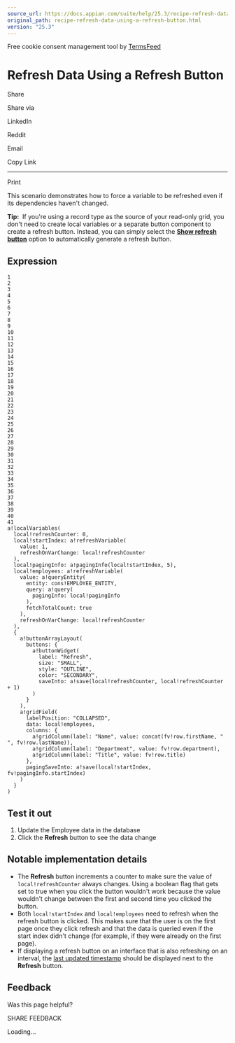 ```yaml
---
source_url: https://docs.appian.com/suite/help/25.3/recipe-refresh-data-using-a-refresh-button.html
original_path: recipe-refresh-data-using-a-refresh-button.html
version: "25.3"
---
```


Free cookie consent management tool by [TermsFeed](https://www.termsfeed.com/)

# Refresh Data Using a Refresh Button

Share

Share via

LinkedIn

Reddit

Email

Copy Link

* * *

Print

This scenario demonstrates how to force a variable to be refreshed even if its dependencies haven't changed.

**Tip:**  If you're using a record type as the source of your read-only grid, you don't need to create local variables or a separate button component to create a refresh button. Instead, you can simply select the [**Show refresh button**](read-only-grid-configuration.html#refresh) option to automatically generate a refresh button.

## Expression

```
1
2
3
4
5
6
7
8
9
10
11
12
13
14
15
16
17
18
19
20
21
22
23
24
25
26
27
28
29
30
31
32
33
34
35
36
37
38
39
40
41
a!localVariables(
  local!refreshCounter: 0,
  local!startIndex: a!refreshVariable(
    value: 1,
    refreshOnVarChange: local!refreshCounter
  ),
  local!pagingInfo: a!pagingInfo(local!startIndex, 5),
  local!employees: a!refreshVariable(
    value: a!queryEntity(
      entity: cons!EMPLOYEE_ENTITY,
      query: a!query(
        pagingInfo: local!pagingInfo
      ),
      fetchTotalCount: true
    ),
    refreshOnVarChange: local!refreshCounter
  ),
  {
    a!buttonArrayLayout(
      buttons: {
        a!buttonWidget(
          label: "Refresh",
          size: "SMALL",
          style: "OUTLINE",
          color: "SECONDARY",
          saveInto: a!save(local!refreshCounter, local!refreshCounter + 1)
        )
      }
    ),
    a!gridField(
      labelPosition: "COLLAPSED",
      data: local!employees,
      columns: {
        a!gridColumn(label: "Name", value: concat(fv!row.firstName, " ", fv!row.lastName)),
        a!gridColumn(label: "Department", value: fv!row.department),
        a!gridColumn(label: "Title", value: fv!row.title)
      },
      pagingSaveInto: a!save(local!startIndex, fv!pagingInfo.startIndex)
    )
  }
)
```

## Test it out

1.  Update the Employee data in the database
2.  Click the **Refresh** button to see the data change

## Notable implementation details

-   The **Refresh** button increments a counter to make sure the value of `local!refreshCounter` always changes. Using a boolean flag that gets set to true when you click the button wouldn't work because the value wouldn't change between the first and second time you clicked the button.
-   Both `local!startIndex` and `local!employees` need to refresh when the refresh button is clicked. This makes sure that the user is on the first page once they click refresh and that the data is queried even if the start index didn't change (for example, if they were already on the first page).
-   If displaying a refresh button on an interface that is also refreshing on an interval, the [last updated timestamp](recipe-display-last-refresh-time.html) should be displayed next to the **Refresh** button.

## Feedback

Was this page helpful?

SHARE FEEDBACK

Loading...